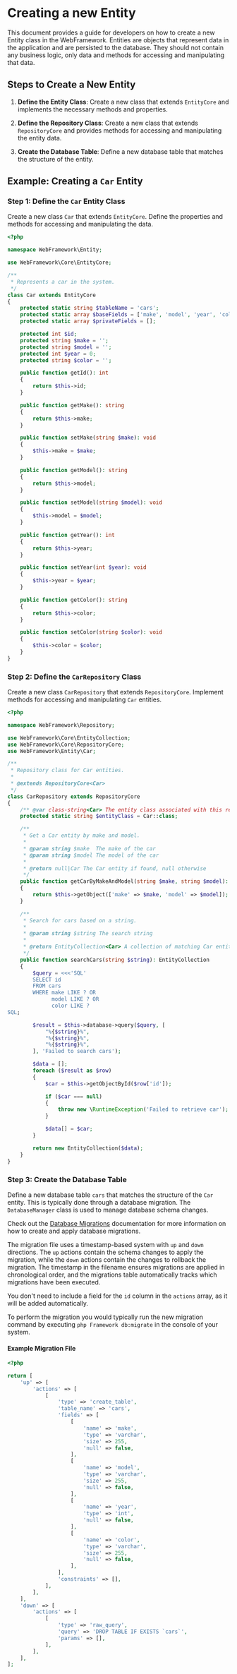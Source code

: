 # Creating a new Entity

This document provides a guide for developers on how to create a new Entity class in the WebFramework. Entities are objects that represent data in the application and are persisted to the database. They should not contain any business logic, only data and methods for accessing and manipulating that data.

## Steps to Create a New Entity

1. **Define the Entity Class**: Create a new class that extends `EntityCore` and implements the necessary methods and properties.

2. **Define the Repository Class**: Create a new class that extends `RepositoryCore` and provides methods for accessing and manipulating the entity data.

3. **Create the Database Table**: Define a new database table that matches the structure of the entity.

## Example: Creating a `Car` Entity

### Step 1: Define the `Car` Entity Class

Create a new class `Car` that extends `EntityCore`. Define the properties and methods for accessing and manipulating the data.

~~~php
<?php

namespace WebFramework\Entity;

use WebFramework\Core\EntityCore;

/**
 * Represents a car in the system.
 */
class Car extends EntityCore
{
    protected static string $tableName = 'cars';
    protected static array $baseFields = ['make', 'model', 'year', 'color'];
    protected static array $privateFields = [];

    protected int $id;
    protected string $make = '';
    protected string $model = '';
    protected int $year = 0;
    protected string $color = '';

    public function getId(): int
    {
        return $this->id;
    }

    public function getMake(): string
    {
        return $this->make;
    }

    public function setMake(string $make): void
    {
        $this->make = $make;
    }

    public function getModel(): string
    {
        return $this->model;
    }

    public function setModel(string $model): void
    {
        $this->model = $model;
    }

    public function getYear(): int
    {
        return $this->year;
    }

    public function setYear(int $year): void
    {
        $this->year = $year;
    }

    public function getColor(): string
    {
        return $this->color;
    }

    public function setColor(string $color): void
    {
        $this->color = $color;
    }
}
~~~

### Step 2: Define the `CarRepository` Class

Create a new class `CarRepository` that extends `RepositoryCore`. Implement methods for accessing and manipulating `Car` entities.

~~~php
<?php

namespace WebFramework\Repository;

use WebFramework\Core\EntityCollection;
use WebFramework\Core\RepositoryCore;
use WebFramework\Entity\Car;

/**
 * Repository class for Car entities.
 *
 * @extends RepositoryCore<Car>
 */
class CarRepository extends RepositoryCore
{
    /** @var class-string<Car> The entity class associated with this repository */
    protected static string $entityClass = Car::class;

    /**
     * Get a Car entity by make and model.
     *
     * @param string $make  The make of the car
     * @param string $model The model of the car
     *
     * @return null|Car The Car entity if found, null otherwise
     */
    public function getCarByMakeAndModel(string $make, string $model): ?Car
    {
        return $this->getObject(['make' => $make, 'model' => $model]);
    }

    /**
     * Search for cars based on a string.
     *
     * @param string $string The search string
     *
     * @return EntityCollection<Car> A collection of matching Car entities
     */
    public function searchCars(string $string): EntityCollection
    {
        $query = <<<'SQL'
        SELECT id
        FROM cars
        WHERE make LIKE ? OR
              model LIKE ? OR
              color LIKE ?
SQL;

        $result = $this->database->query($query, [
            "%{$string}%",
            "%{$string}%",
            "%{$string}%",
        ], 'Failed to search cars');

        $data = [];
        foreach ($result as $row)
        {
            $car = $this->getObjectById($row['id']);

            if ($car === null)
            {
                throw new \RuntimeException('Failed to retrieve car');
            }

            $data[] = $car;
        }

        return new EntityCollection($data);
    }
}
~~~

### Step 3: Create the Database Table

Define a new database table `cars` that matches the structure of the `Car` entity. This is typically done through a database migration. The `DatabaseManager` class is used to manage database schema changes.

Check out the [Database Migrations](./database-migrations.md) documentation for more information on how to create and apply database migrations.

The migration file uses a timestamp-based system with `up` and `down` directions. The `up` actions contain the schema changes to apply the migration, while the `down` actions contain the changes to rollback the migration. The timestamp in the filename ensures migrations are applied in chronological order, and the migrations table automatically tracks which migrations have been executed.

You don't need to include a field for the `id` column in the `actions` array, as it will be added automatically.

To perform the migration you would typically run the new migration command by executing `php Framework db:migrate` in the console of your system.

#### Example Migration File

~~~php
<?php

return [
    'up' => [
        'actions' => [
            [
                'type' => 'create_table',
                'table_name' => 'cars',
                'fields' => [
                    [
                        'name' => 'make',
                        'type' => 'varchar',
                        'size' => 255,
                        'null' => false,
                    ],
                    [
                        'name' => 'model',
                        'type' => 'varchar',
                        'size' => 255,
                        'null' => false,
                    ],
                    [
                        'name' => 'year',
                        'type' => 'int',
                        'null' => false,
                    ],
                    [
                        'name' => 'color',
                        'type' => 'varchar',
                        'size' => 255,
                        'null' => false,
                    ],
                ],
                'constraints' => [],
            ],
        ],
    ],
    'down' => [
        'actions' => [
            [
                'type' => 'raw_query',
                'query' => 'DROP TABLE IF EXISTS `cars`',
                'params' => [],
            ],
        ],
    ],
];
~~~
